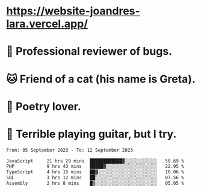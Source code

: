 # https://website-joandres-lara.vercel.app/
# 🐛 Professional reviewer of bugs.
# 🐱 Friend of a cat (his name is Greta).
# 📜 Poetry lover.
# 🎸 Terrible playing guitar, but I try.

<!--START_SECTION:waka-->

```txt
From: 05 September 2023 - To: 12 September 2023

JavaScript     21 hrs 29 mins  ████████████▓░░░░░░░░░░░░   50.69 %
PHP            9 hrs 43 mins   █████▓░░░░░░░░░░░░░░░░░░░   22.95 %
TypeScript     4 hrs 15 mins   ██▓░░░░░░░░░░░░░░░░░░░░░░   10.06 %
SQL            3 hrs 12 mins   ██░░░░░░░░░░░░░░░░░░░░░░░   07.56 %
Assembly       2 hrs 8 mins    █▒░░░░░░░░░░░░░░░░░░░░░░░   05.05 %
```

<!--END_SECTION:waka-->
